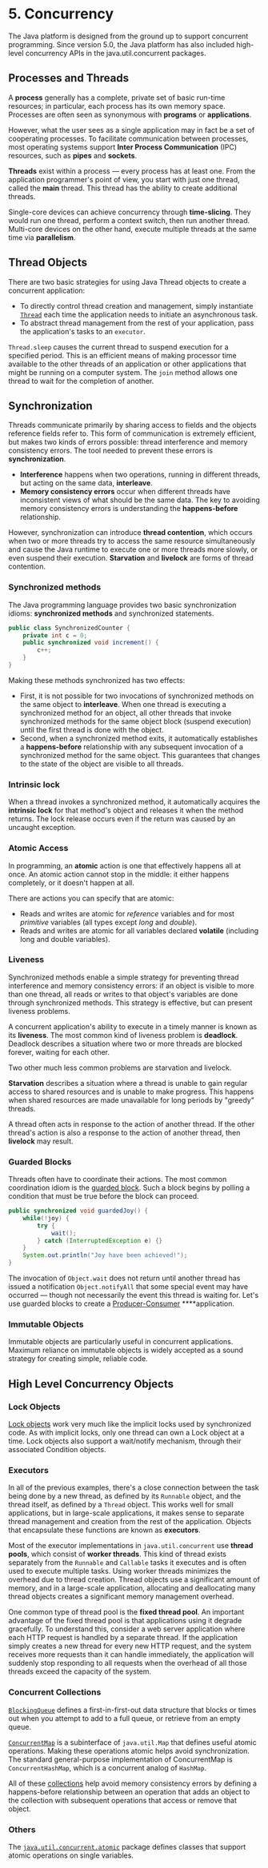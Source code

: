 # 5. Concurrency

The Java platform is designed from the ground up to support concurrent programming. Since version 5.0, the Java platform has also included high-level concurrency APIs in the java.util.concurrent packages.

## Processes and Threads

A **process** generally has a complete, private set of basic run-time resources; in particular, each process has its own memory space. Processes are often seen as synonymous with **programs** or **applications**.

However, what the user sees as a single application may in fact be a set of cooperating processes. To facilitate communication between processes, most operating systems support **Inter Process Communication** \(IPC\) resources, such as **pipes** and **sockets**.

**Threads** exist within a process — every process has at least one. From the application programmer's point of view, you start with just one thread, called the **main** thread. This thread has the ability to create additional threads.

Single-core devices can achieve concurrency through **time-slicing**. They would run one thread, perform a context switch, then run another thread. Multi-core devices on the other hand, execute multiple threads at the same time via **parallelism**.

## Thread Objects

There are two basic strategies for using Java Thread objects to create a concurrent application:

* To directly control thread creation and management, simply instantiate [`Thread`](https://docs.oracle.com/javase/tutorial/essential/concurrency/runthread.html) each time the application needs to initiate an asynchronous task.
* To abstract thread management from the rest of your application, pass the application's tasks to an `executor`.

`Thread.sleep` causes the current thread to suspend execution for a specified period. This is an efficient means of making processor time available to the other threads of an application or other applications that might be running on a computer system. The `join` method allows one thread to wait for the completion of another.

## Synchronization

Threads communicate primarily by sharing access to fields and the objects reference fields refer to. This form of communication is extremely efficient, but makes two kinds of errors possible: thread interference and memory consistency errors. The tool needed to prevent these errors is **synchronization**.

* **Interference** happens when two operations, running in different threads, but acting on the same data, **interleave**.
* **Memory consistency errors** occur when different threads have inconsistent views of what should be the same data. The key to avoiding memory consistency errors is understanding the **happens-before** relationship.

However, synchronization can introduce **thread contention**, which occurs when two or more threads try to access the same resource simultaneously and cause the Java runtime to execute one or more threads more slowly, or even suspend their execution. **Starvation** and **livelock** are forms of thread contention.

### S**ynchronized methods**

The Java programming language provides two basic synchronization idioms: **synchronized methods** and synchronized statements.

```java
public class SynchronizedCounter {
    private int c = 0;
    public synchronized void increment() {
        c++;
    }
}
```

Making these methods synchronized has two effects:

* First, it is not possible for two invocations of synchronized methods on the same object to **interleave**. When one thread is executing a synchronized method for an object, all other threads that invoke synchronized methods for the same object block \(suspend execution\) until the first thread is done with the object.
* Second, when a synchronized method exits, it automatically establishes a **happens-before** relationship with any subsequent invocation of a synchronized method for the same object. This guarantees that changes to the state of the object are visible to all threads.

### Intrinsic lock

When a thread invokes a synchronized method, it automatically acquires the **intrinsic lock** for that method's object and releases it when the method returns. The lock release occurs even if the return was caused by an uncaught exception.

### Atomic Access

In programming, an **atomic** action is one that effectively happens all at once. An atomic action cannot stop in the middle: it either happens completely, or it doesn't happen at all.

There are actions you can specify that are atomic:

* Reads and writes are atomic for _reference_ variables and for most _primitive_ variables \(all types except _long_ and _double_\).
* Reads and writes are atomic for all variables declared **volatile** \(including long and double variables\).

### Liveness

Synchronized methods enable a simple strategy for preventing thread interference and memory consistency errors: if an object is visible to more than one thread, all reads or writes to that object's variables are done through synchronized methods. This strategy is effective, but can present liveness problems.

A concurrent application's ability to execute in a timely manner is known as its **liveness**. The most common kind of liveness problem is **deadlock**. Deadlock describes a situation where two or more threads are blocked forever, waiting for each other.

Two other much less common problems are starvation and livelock.

**Starvation** describes a situation where a thread is unable to gain regular access to shared resources and is unable to make progress. This happens when shared resources are made unavailable for long periods by "greedy" threads.

A thread often acts in response to the action of another thread. If the other thread's action is also a response to the action of another thread, then **livelock** may result.

### Guarded Blocks

Threads often have to coordinate their actions. The most common coordination idiom is the [guarded block](https://docs.oracle.com/javase/tutorial/essential/concurrency/guardmeth.html). Such a block begins by polling a condition that must be true before the block can proceed. 

```java
public synchronized void guardedJoy() {
    while(!joy) {
        try {
            wait();
        } catch (InterruptedException e) {}
    }
    System.out.println("Joy have been achieved!");
}
```

The invocation of `Object.wait` does not return until another thread has issued a notification `Object.notifyAll` that some special event may have occurred — though not necessarily the event this thread is waiting for. Let's use guarded blocks to create a [Producer-Consumer](https://docs.oracle.com/javase/tutorial/essential/concurrency/guardmeth.html) ****application.

### Immutable Objects

Immutable objects are particularly useful in concurrent applications. Maximum reliance on immutable objects is widely accepted as a sound strategy for creating simple, reliable code.

## High Level Concurrency Objects

### Lock Objects

[Lock objects](https://docs.oracle.com/javase/tutorial/essential/concurrency/newlocks.html) work very much like the implicit locks used by synchronized code. As with implicit locks, only one thread can own a Lock object at a time. Lock objects also support a wait/notify mechanism, through their associated Condition objects.

### Executors

In all of the previous examples, there's a close connection between the task being done by a new thread, as defined by its `Runnable` object, and the thread itself, as defined by a `Thread` object. This works well for small applications, but in large-scale applications, it makes sense to separate thread management and creation from the rest of the application. Objects that encapsulate these functions are known as **executors**.

Most of the executor implementations in `java.util.concurrent` use **thread pools**, which consist of **worker threads**. This kind of thread exists separately from the `Runnable` and `Callable` tasks it executes and is often used to execute multiple tasks. Using worker threads minimizes the overhead due to thread creation. Thread objects use a significant amount of memory, and in a large-scale application, allocating and deallocating many thread objects creates a significant memory management overhead.

One common type of thread pool is the **fixed thread pool**. An important advantage of the fixed thread pool is that applications using it degrade gracefully. To understand this, consider a web server application where each HTTP request is handled by a separate thread. If the application simply creates a new thread for every new HTTP request, and the system receives more requests than it can handle immediately, the application will suddenly stop responding to all requests when the overhead of all those threads exceed the capacity of the system.

### Concurrent Collections

[`BlockingQueue`](https://docs.oracle.com/javase/8/docs/api/java/util/concurrent/BlockingQueue.html) defines a first-in-first-out data structure that blocks or times out when you attempt to add to a full queue, or retrieve from an empty queue.

[`ConcurrentMap`](https://docs.oracle.com/javase/8/docs/api/java/util/concurrent/ConcurrentMap.html) is a subinterface of `java.util.Map` that defines useful atomic operations. Making these operations atomic helps avoid synchronization. The standard general-purpose implementation of ConcurrentMap is `ConcurrentHashMap`, which is a concurrent analog of `HashMap`.

All of these [collections](https://docs.oracle.com/javase/tutorial/essential/concurrency/collections.html) help avoid memory consistency errors by defining a happens-before relationship between an operation that adds an object to the collection with subsequent operations that access or remove that object.

### Others

The [`java.util.concurrent.atomic`](https://docs.oracle.com/javase/8/docs/api/java/util/concurrent/atomic/package-summary.html) package defines classes that support atomic operations on single variables.

